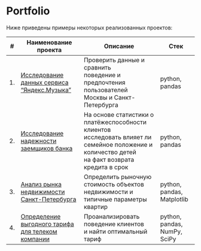 # Portfolio

Ниже приведены примеры некоторых реализованных проектов:

| #    | Наименование проекта                | Описание                                                     | Стек                                                         |
| ---- | ------------------------------------------------------------ | ------------------------------------------------------------ | ------------------------------------------------------------ |
| 1.   | [Исследование данных сервиса “Яндекс.Музыка”](https://github.com/aq2003/Portfolio/tree/main/Gold%20Recovery) | Проверить данные и сравнить <br/> поведение и предпочтения пользователей <br/> Москвы и Санкт-Петербурга | python, pandas       |
| 2.   | [Исследование надежности заемщиков банка](https://github.com/aq2003/Portfolio/tree/main/Taxi%20Service) | На основе статистики о платёжеспособности клиентов <br/> исследовать влияет ли семейное положение и количество детей <br/> на факт возврата кредита в срок | python, pandas |
| 3.   | [Анализ рынка недвижимости Санкт-Петербурга](https://github.com/Vadim199219/practicum-projects/tree/main/real%20estate%20market%20research) | Определить рыночную стоимость объектов <br/> недвижимости и типичные параметры квартир | python, pandas, Matplotlib |
| 4.   | [Определение выгодного тарифа для телеком компании](https://github.com/Vadim199219/practicum-projects/tree/main/Search%20of%20beneficial%20tariff) | Проанализировать поведение клиентов <br/> и найти оптимальный тариф | python, pandas, NumPy, SciPy |
